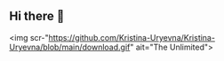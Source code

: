 ## Hi there 👋
<img scr-"https://github.com/Kristina-Uryevna/Kristina-Uryevna/blob/main/download.gif" ait="The Unlimited">
